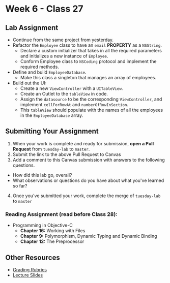 # Week 6 - Class 27  

## Lab Assignment
* Continue from the same project from yesterday.  
* Refactor the `Employee` class to have an `email` **PROPERTY** as a `NSString`.  
	* Declare a custom initializer that takes in all the required parameters and initializes a new instance of `Employee`.  
	* Conform Employee class to `NSCoding` protocol and implement the required methods.  
* Define and build `EmployeeDatabase`.  
	* Make this class a singleton that manages an array of employees.  
* Build out the UI:
	* Create a new `ViewController` with a `UITableView`.
	* Create an Outlet to the `tableView` in code.
	* Assign the `datasource` to be the corresponding `ViewController`, and implement `cellForRowAt` and `numberOfRowInSection`.
	* This `tableView` should populate with the names of all the employees in the `EmployeeDatabase` array.  


## Submitting Your Assignment  
1. When your work is complete and ready for submission, **open a Pull Request** from `tuesday-lab` to `master`.  
2. Submit the link to the above Pull Request to Canvas  
3. Add a comment to this Canvas submission with answers to the following questions.  
  - How did this lab go, overall?  
  - What observations or questions do you have about what you've learned so far?  
4. Once you've submitted your work, complete the merge of `tuesday-lab` to `master`  

### Reading Assignment (read **before** Class 28):
* Programming in Objective-C
	* **Chapter 16:** Working with Files
	* **Chapter 9:** Polymorphism, Dynamic Typing and Dynamic Binding
	* **Chapter 12:** The Preprocessor


## Other Resources
* [Grading Rubrics](../../resources/)
* [Lecture Slides](https://www.icloud.com/keynote/000m0shf3CzsBXOPgyE5yadjw#Week6_Day2)
